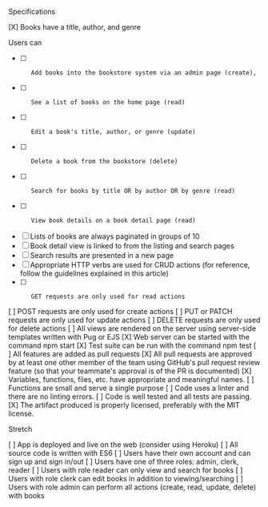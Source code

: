 Specifications

[X]    Books have a title, author, and genre

Users can

-[ ]        Add books into the bookstore system via an admin page (create),
-[ ]        See a list of books on the home page (read)
-[ ]        Edit a book's title, author, or genre (update)
-[ ]        Delete a book from the bookstore (delete)
-[ ]        Search for books by title OR by author OR by genre (read)
-[ ]        View book details on a book detail page (read)
-[ ]    Lists of books are always paginated in groups of 10
-[ ]    Book detail view is linked to from the listing and search pages
-[ ]    Search results are presented in a new page
-[ ]    Appropriate HTTP verbs are used for CRUD actions (for reference, follow the guidelines explained in this article)
-[ ]        GET requests are only used for read actions
[ ]        POST requests are only used for create actions
[ ]        PUT or PATCH requests are only used for update actions
[ ]        DELETE requests are only used for delete actions
[ ]    All views are rendered on the server using server-side templates written with Pug or EJS
[X]    Web server can be started with the command npm start
[X]    Test suite can be run with the command npm test
[ ]    All features are added as pull requests
[X]    All pull requests are approved by at least one other member of the team using GitHub's pull request review feature (so that your teammate's approval is of the PR is documented)
[X]  Variables, functions, files, etc. have appropriate and meaningful names.
[ ]  Functions are small and serve a single purpose
[ ]  Code uses a linter and there are no linting errors.
[ ]  Code is well tested and all tests are passing.
[X]  The artifact produced is properly licensed, preferably with the MIT license.

Stretch

[ ]    App is deployed and live on the web (consider using Heroku)
[ ]    All source code is written with ES6
[ ]    Users have their own account and can sign up and sign in/out
[ ]    Users have one of three roles: admin, clerk, reader
[ ]        Users with role reader can only view and search for books
[ ]        Users with role clerk can edit books in addition to viewing/searching
[ ]        Users with role admin can perform all actions (create, read, update, delete) with books
